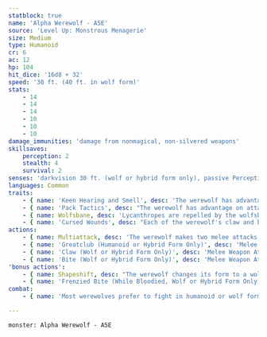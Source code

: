 ```yaml
---
statblock: true
name: 'Alpha Werewolf - A5E'
source: 'Level Up: Monstrous Menagerie'
size: Medium
type: Humanoid
cr: 6
ac: 12
hp: 104
hit_dice: '16d8 + 32'
speed: '30 ft. (40 ft. in wolf form)'
stats:
    - 14
    - 14
    - 14
    - 10
    - 10
    - 10
damage_immunities: 'damage from nonmagical, non-silvered weapons'
skillsaves:
    perception: 2
    stealth: 4
    survival: 2
senses: 'darkvision 30 ft. (wolf or hybrid form only), passive Perception 14'
languages: Common
traits:
    - { name: 'Keen Hearing and Smell', desc: 'The werewolf has advantage on Perception checks that rely on hearing or smell.' }
    - { name: 'Pack Tactics', desc: "The werewolf has advantage on attack rolls against a creature if at least one of the werewolf's allies is within 5 feet of the creature and not incapacitated." }
    - { name: Wolfsbane, desc: 'Lycanthropes are repelled by the wolfsbane flower. A lycanthrope in hybrid or beast form is poisoned while within 10 feet of a living or dried wolfsbane flower that it can smell. If wolfsbane is applied to a weapon or ammunition, lycanthropes are damaged by the weapon as if it were silver. An application of wolfsbane lasts for 1 hour.' }
    - { name: 'Cursed Wounds', desc: "Each of the werewolf's claw and bite attacks deals an additional 7 (2d6) necrotic damage, and the target's hit point maximum is reduced by an amount equal to the necrotic damage taken. This reduction lasts until the target finishes a long rest. The target dies if its hit point maximum is reduced to 0." }
actions:
    - { name: Multiattack, desc: 'The werewolf makes two melee attacks, only one of which can be with its bite.' }
    - { name: 'Greatclub (Humanoid or Hybrid Form Only)', desc: 'Melee Weapon Attack: +4 to hit, reach 5 ft., one target. Hit: 6 (1d8 + 2) bludgeoning damage.' }
    - { name: 'Claw (Wolf or Hybrid Form Only)', desc: 'Melee Weapon Attack: +4 to hit, reach 5 ft., one target. Hit: 6 (1d8 + 2) slashing damage.' }
    - { name: 'Bite (Wolf or Hybrid Form Only)', desc: 'Melee Weapon Attack: +4 to hit, reach 5 ft., one target. Hit: 6 (1d8 + 2) piercing damage. If the target is a humanoid, it makes a DC 12 Constitution saving throw. On a failure, it is cursed with werewolf lycanthropy.' }
'bonus actions':
    - { name: Shapeshift, desc: "The werewolf changes its form to a wolf, a wolf-humanoid hybrid, or into its true form, which is a humanoid. While shapeshifted, its statistics are unchanged. It can't speak in wolf form. Its equipment is not transformed. It reverts to its true form if it dies." }
    - { name: 'Frenzied Bite (While Bloodied, Wolf or Hybrid Form Only)', desc: 'The werewolf makes a bite attack.' }
combat:
    - { name: 'Most werewolves prefer to fight in humanoid or wolf form, but some fight openly in hybrid form', desc: 'The werewolf prefers to attack with surprise or alongside allies. When bloodied, a werewolf lacking self-control instinctively switches to hybrid form and uses Frenzied Bite. A werewolf flees when reduced to 15 hit points or fewer.' }

---
```

```statblock
monster: Alpha Werewolf - A5E
```
